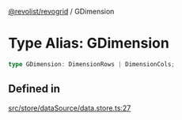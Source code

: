 [@revolist/revogrid](README.md) / GDimension

# Type Alias: GDimension

```ts
type GDimension: DimensionRows | DimensionCols;
```

## Defined in

[src/store/dataSource/data.store.ts:27](https://github.com/revolist/revogrid/blob/d69bb90753f30d16a898150d08ff61a1e2f66a39/src/store/dataSource/data.store.ts#L27)
